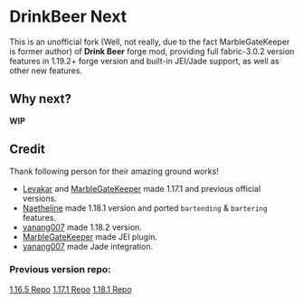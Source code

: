 # DrinkBeer Next
This is an unofficial fork (Well, not really, due to the fact MarbleGateKeeper is former author) of **Drink Beer** forge mod, 
providing full fabric-3.0.2 version features in 1.19.2+ forge version and built-in JEI/Jade support, as well as other new features.

## Why next?
**WIP**


## Credit
Thank following person for their amazing ground works!
* [Levakar](https://github.com/Lekavar) and [MarbleGateKeeper](https://github.com/MarbleGateKeeper) made 1.17.1 and previous official versions.
* [Naetheline](https://github.com/Naetheline) made 1.18.1 version and ported `bartending` & `bartering` features.
* [yanang007](https://github.com/yanang007) made 1.18.2 version.
* [MarbleGateKeeper](https://github.com/MarbleGateKeeper) made JEI plugin.
* [yanang007](https://github.com/yanang007)  made Jade integration.


### Previous version repo:
[1.16.5 Repo](https://github.com/Lekavar/DrinkBeer-Forge1.16.5-)
[1.17.1 Repo](https://github.com/Lekavar/DrinkBeer-Forge1.17.1-)
[1.18.1 Repo](https://github.com/Naetheline/DrinkBeer-Forge1.18.1)
